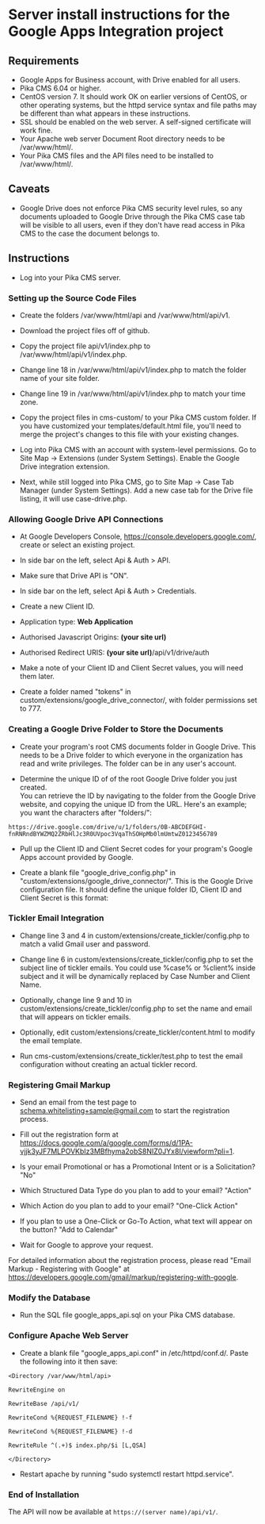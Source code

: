# Server install instructions for the Google Apps Integration project

## Requirements

* Google Apps for Business account, with Drive enabled for all users.
* Pika CMS 6.04 or higher.
* CentOS version 7.  It should work OK on earlier versions of CentOS, or other
operating systems, but the httpd service syntax and file paths may be 
different than what appears in these instructions.
* SSL should be enabled on the web server.  A self-signed certificate will work fine.
* Your Apache web server Document Root directory needs to be /var/www/html/.
* Your Pika CMS files and the API files need to be installed to /var/www/html/.

## Caveats

* Google Drive does not enforce Pika CMS security level rules, so any documents
uploaded to Google Drive through the Pika CMS case tab will be visible to all
users, even if they don't have read access in Pika CMS to the case the document belongs to.

## Instructions

*  Log into your Pika CMS server.

### Setting up the Source Code Files

*  Create the folders /var/www/html/api and /var/www/html/api/v1.

*  Download the project files off of github.  

*  Copy the project file api/v1/index.php to /var/www/html/api/v1/index.php.

*  Change line 18 in /var/www/html/api/v1/index.php to match the folder name of
your site folder.

*  Change line 19 in /var/www/html/api/v1/index.php to match your time zone.

*  Copy the project files in cms-custom/ to your Pika CMS custom folder.  If you
have customized your templates/default.html file, you'll need to merge the 
project's changes to this file with your existing changes.

*  Log into Pika CMS with an account with system-level permissions.  Go to Site
Map -> Extensions (under System Settings).  Enable the Google Drive integration
extension.

*  Next, while still logged into Pika CMS, go to Site Map -> Case Tab Manager 
(under System Settings).  Add a new case tab for the Drive file listing, it will 
use case-drive.php.

### Allowing Google Drive API Connections

* At Google Developers Console, <https://console.developers.google.com/>, create 
or select an existing project.

* In side bar on the left, select Api & Auth > API.

* Make sure that Drive API is "ON".

* In side bar on the left, select Api & Auth > Credentials.

* Create a new Client ID.

* Application type: **Web Application**

* Authorised Javascript Origins: **(your site url)**

* Authorised Redirect URIS: **(your site url)**/api/v1/drive/auth

* Make a note of your Client ID and Client Secret values, you will need them
later.

* Create a folder named "tokens" in custom/extensions/google_drive_connector/,
with folder permissions set to 777.

### Creating a Google Drive Folder to Store the Documents

*  Create your program's root CMS documents folder in Google Drive.  This needs 
to be a Drive folder to which everyone in the organization has read and write 
privileges.  The folder can be in any user's account.  

*  Determine the unique ID of of the root Google Drive folder you just created.  
You can retrieve the ID by navigating to the folder from the Google Drive 
website, and copying the unique ID from the URL.  Here's an example; you want 
the characters after "folders/":

`https://drive.google.com/drive/u/1/folders/0B-ABCDEFGHI-fnRNRndBYWZMQ2ZRbHlJc3R0UVpoc3VqaThSOHpMb0lmUmtwZ0123456789`

*  Pull up the Client ID and Client Secret codes for your program's Google Apps
account provided by Google.

*  Create a blank file "google_drive_config.php" in 
"custom/extensions/google_drive_connector/".  This is the Google Drive 
configuration file.  It should define the unique folder ID, Client ID and 
Client Secret is this format:
	
<?php

define("CLIENT_ID", '**abc123**');

define("CLIENT_SECRET", '**def456**');

define("UNIQUE_FOLDER_ID", '**0B-ABCDEFGHI-fnRNRndBYWZMQ2ZRbHlJc3R0UVpoc3VqaThSOHpMb0lmUmtwZ0123456789**');

?>

### Tickler Email Integration

* Change line 3 and 4 in custom/extensions/create_tickler/config.php to match 
a valid Gmail user and password.

* Change line 6 in custom/extensions/create_tickler/config.php to set the subject
line of tickler emails.  You could use %case% or %client% inside subject and it 
will be dynamically replaced by Case Number and Client Name.

* Optionally, change line 9 and 10 in custom/extensions/create_tickler/config.php to 
set the name and email that will appears on tickler emails.

* Optionally, edit custom/extensions/create_tickler/content.html to modify the 
email template.

* Run cms-custom/extensions/create_tickler/test.php to test the email configuration
without creating an actual tickler record.

### Registering Gmail Markup

* Send an email from the test page to schema.whitelisting+sample@gmail.com to start
the registration process.

* Fill out the registration form at <https://docs.google.com/a/google.com/forms/d/1PA-vjjk3yJF7MLPOVKbIz3MBfhyma2obS8NIZ0JYx8I/viewform?pli=1>.

* Is your email Promotional or has a Promotional Intent or is a Solicitation? "No"

* Which Structured Data Type do you plan to add to your email? "Action"

* Which Action do you plan to add to your email? "One-Click Action"

* If you plan to use a One-Click or Go-To Action, what text will appear on the button? "Add to Calendar"

* Wait for Google to approve your request.

For detailed information about the registration process, please read "Email Markup - Registering with Google" at <https://developers.google.com/gmail/markup/registering-with-google>.

### Modify the Database

*  Run the SQL file google_apps_api.sql on your Pika CMS database.

### Configure Apache Web Server

*  Create a blank file "google_apps_api.conf" in /etc/httpd/conf.d/.  Paste the following into it then save:

`<Directory /var/www/html/api>`

`RewriteEngine on`

`RewriteBase /api/v1/`

`RewriteCond %{REQUEST_FILENAME} !-f`

`RewriteCond %{REQUEST_FILENAME} !-d`

`RewriteRule ^(.+)$ index.php/$i [L,QSA]`

`</Directory>`

*  Restart apache by running "sudo systemctl restart httpd.service".

### End of Installation

The API will now be available at `https://(server name)/api/v1/`.